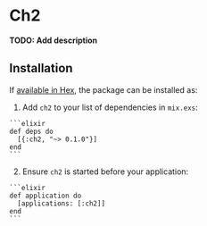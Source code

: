 # Ch2

**TODO: Add description**

## Installation

If [available in Hex](https://hex.pm/docs/publish), the package can be installed as:

  1. Add `ch2` to your list of dependencies in `mix.exs`:

    ```elixir
    def deps do
      [{:ch2, "~> 0.1.0"}]
    end
    ```

  2. Ensure `ch2` is started before your application:

    ```elixir
    def application do
      [applications: [:ch2]]
    end
    ```

